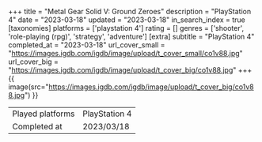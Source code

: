 +++
title = "Metal Gear Solid V: Ground Zeroes"
description = "PlayStation 4"
date = "2023-03-18"
updated = "2023-03-18"
in_search_index = true
[taxonomies]
platforms = ['playstation 4']
rating = []
genres = ['shooter', 'role-playing (rpg)', 'strategy', 'adventure']
[extra]
subtitle = "PlayStation 4"
completed_at = "2023-03-18"
url_cover_small = "https://images.igdb.com/igdb/image/upload/t_cover_small/co1v88.jpg"
url_cover_big = "https://images.igdb.com/igdb/image/upload/t_cover_big/co1v88.jpg"
+++
{{ image(src="https://images.igdb.com/igdb/image/upload/t_cover_big/co1v88.jpg") }}

|              |            |
| ------------ | ---------- |
| Played platforms    | PlayStation 4 |
| Completed at | 2023/03/18 |


